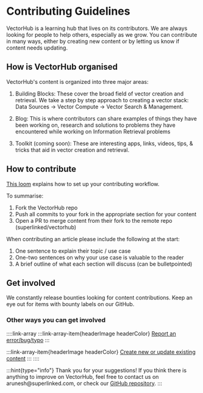 # Contributing Guidelines

VectorHub is a learning hub that lives on its contributors. We are always looking for people to help others, especially as we grow. You can contribute in many ways, either by creating new content or by letting us know if content needs updating.

## How is VectorHub organised

VectorHub's content is organized into three major areas:

1. Building Blocks: These cover the broad field of vector creation and retrieval. We take a step by step approach to creating a vector stack: Data Sources -> Vector Compute -> Vector Search & Management.

2. Blog: This is where contributors can share examples of things they have been working on, research and solutions to problems they have encountered while working on Information Retrieval problems

3. Toolkit (coming soon): These are interesting apps, links, videos, tips, & tricks that aid in vector creation and retrieval.

## How to contribute

[This loom](https://www.loom.com/share/dd7f74501fa74740906910d7fb41e02e?sid=6ff5c716-ad70-43a2-968c-7f900b6fb613) explains how to set up your contributing workflow.

To summarise:
1. Fork the VectorHub repo
2. Push all commits to your fork in the appropriate section for your content
3. Open a PR to merge content from their fork to the remote repo (superlinked/vectorhub)

When contributing an article please include the following at the start:
1) One sentence to explain their topic / use case
2) One-two sentences on why your use case is valuable to the reader
3) A brief outline of what each section will discuss (can be bulletpointed)

## Get involved

We constantly release bounties looking for content contributions. Keep an eye out for items with bounty labels on our GitHub.

### Other ways you can get involved

::::link-array
:::link-array-item{headerImage headerColor}
[Report an error/bug/typo](https://github.com/superlinked/VectorHub/issues)
:::

:::link-array-item{headerImage headerColor}
[Create new or update existing content](https://github.com/superlinked/VectorHub)
:::
::::

:::hint{type="info"}
Thank you for your suggestions! If you think there is anything to improve on VectorHub, feel free to contact us on arunesh\@superlinked.com, or check our [GitHub repository](https://github.com/superlinked/VectorHub).
:::
